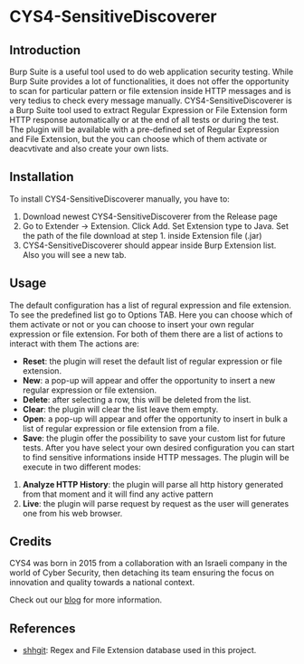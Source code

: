 # CYS4-SensitiveDiscoverer

## Introduction

Burp Suite is a useful tool used to do web application security testing. While Burp Suite provides a lot of
functionalities, it does not offer the opportunity to scan for particular pattern or file extension inside HTTP messages
and is very tedius to check every message manually.
CYS4-SensitiveDiscoverer is a Burp Suite tool used to extract Regular Expression or File Extension form HTTP response automatically or
at the end of all tests or during the test. The plugin will be available with a pre-defined set of Regular Expression
and File Extension, but the you can choose which of them activate or deacvtivate and also create your own lists.

## Installation

To install CYS4-SensitiveDiscoverer manually, you have to:

1. Download newest CYS4-SensitiveDiscoverer from the Release page
2. Go to Extender -> Extension. Click Add. Set Extension type to Java. Set the path of the file download at step 1.
   inside Extension file (.jar)
3. CYS4-SensitiveDiscoverer should appear inside Burp Extension list. Also you will see a new tab.

## Usage

The default configuration has a list of regural expression and file extension. To see the predefined list go to Options
TAB. Here you can choose which of them activate or not or you can choose to insert your own regular expression or file
extension. For both of them there are a list of actions to interact with them The actions are:

- **Reset**: the plugin will reset the default list of regular expression or file extension.
- **New**: a pop-up will appear and offer the opportunity to insert a new regular expression or file extension.
- **Delete**: after selecting a row, this will be deleted from the list.
- **Clear**: the plugin will clear the list leave them empty.
- **Open**: a pop-up will appear and offer the opportunity to insert in bulk a list of regular expression or file
  extension from a file.
- **Save**: the plugin offer the possibility to save your custom list for future tests. After you have select your own
  desired configuration you can start to find sensitive informations inside HTTP messages. The plugin will be execute in
  two different modes:

1. **Analyze HTTP History**: the plugin will parse all http history generated from that moment and it will find any
   active pattern
2. **Live**: the plugin will parse request by request as the user will generates one from his web browser.

## Credits

CYS4 was born in 2015 from a collaboration with an Israeli company in the world of Cyber ​​Security, then detaching its team ensuring the focus on innovation and quality towards a national context.

Check out our [blog](https://blog.cys4.com/) for more information.

## References

- [shhgit](https://github.com/eth0izzle/shhgit/blob/master/config.yaml): Regex and File Extension database used in this project.


